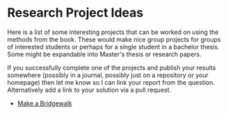 # Research Project Ideas

Here is a list of some interesting projects that can be worked on using the methods from the book. 
These would make nice group projects for groups of interested students or perhaps for a single student in a bachelor thesis. 
Some might be expandable into Master's thesis or research papers.

If you successfully complete one of the projects and publish your results somewhere (possibly in a journal, possibly just on a repository 
or your homepage) then let me know so I can link your report from the question. Alternatively add a link to your solution via a pull request. 

* [Make a Bridgewalk](proj1.md)

